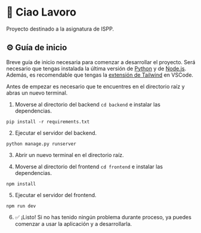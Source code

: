 # 💼 Ciao Lavoro

Proyecto destinado a la asignatura de ISPP.

## ⚙ Guía de inicio

Breve guía de inicio necesaria para comenzar a desarrollar el proyecto. Será necesario que tengas instalada la última versión de [Python](https://www.python.org/downloads/) y de [Node.js](https://docs.npmjs.com/downloading-and-installing-node-js-and-npm). Además, es recomendable que tengas la [extensión de Tailwind](https://marketplace.visualstudio.com/items?itemName=bradlc.vscode-tailwindcss) en VSCode.

Antes de empezar es necesario que te encuentres en el directorio raíz y abras un nuevo terminal.

1. Moverse al directorio del backend `cd backend` e instalar las dependencias.
```
pip install -r requirements.txt
```

2. Ejecutar el servidor del backend.
```
python manage.py runserver
```

3. Abrir un nuevo terminal en el directorio raíz.

4. Moverse al directorio del frontend `cd frontend` e instalar las dependencias.
```
npm install
```

5. Ejecutar el servidor del frontend.
```
npm run dev
```

6. ✅ ¡Listo! Si no has tenido ningún problema durante proceso, ya puedes comenzar a usar la aplicación y a desarrollarla.